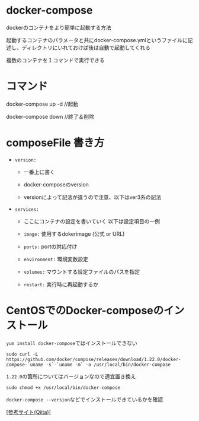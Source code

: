 
# docker-compose

dockerのコンテナをより簡単に起動する方法

起動するコンテナのパラメータと共にdocker-compose.ymlというファイルに記述し、ディレクトリにいれておけば後は自動で起動してくれる

複数のコンテナを１コマンドで実行できる

# コマンド

docker-compose up -d //起動

docker-compose down //終了＆削除

# composeFile 書き方

- `version:`
  
  - 一番上に書く
  
  - docker-composeのversion 
  
  - versionによって記法が違うので注意、以下はver3系の記法
  
- `services:`

  - ここにコンテナの設定を書いていく 以下は設定項目の一例
  
  - `image:` 使用するdokerimage (公式 or URL)
  
  - `ports:` portの対応付け
  
  - `environment:` 環境変数設定
  
  - `volumes:` マウントする設定ファイルのパスを指定
  
  - `restart:` 実行時に再起動するか

# CentOSでのDocker-composeのインストール

`yum install docker-compose`ではインストールできない

```sudo curl -L https://github.com/docker/compose/releases/download/1.22.0/docker-compose-`uname -s`-`uname -m` -o /usr/local/bin/docker-compose```

`1.22.0`の箇所についてはバージョンなので適宜置き換え

`sudo chmod +x /usr/local/bin/docker-compose`

`docker-compose --version`などでインストールできているかを確認

[[参考サイト(Qiita)]](https://qiita.com/subretu/items/549bc720165004bca3c3)
